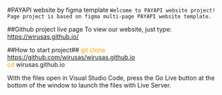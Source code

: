#PAYAPI website by figma template
``Welcome to PAYAPI website project!``  
``Page project is based on figma multi-page PAYAPI website template.``

##Github project live page
To view our website, just type: https://wirusas.github.io/

##How to start project##
<span style='color: orange;'>git clone</span> https://github.com/wirusas/wirusas.github.io </br>
<span style='color: orange;'>cd</span> wirusas.github.io

With the files open in Visual Studio Code, press the Go Live button at the bottom of the window to launch the files with Live Server.
